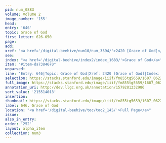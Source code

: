 ```yaml
---
pid: num_0883
volume: Volume 2
image_number: '155'
head:
entry: '646'
topic: Grace of God
first_letter: 626-650
page:
add:
xref: "<a href='/digital-beehive/num10/num_3394/'>2420 [Grace of God]</a>"
see:
index: "<a href='/digital-beehive/index2/index_1683/'>Grace of God</a>"
item: "#item-da7384670"
unparsed:
line: 'Entry: 646|Topic: Grace of God|Xref: 2420 [Grace of God]|Index: Grace of God|#item-da7384670'
selection: https://stacks.stanford.edu/image/iiif/fm855tg5659/1607_0622/475,4018,2872,990/full/0/default.jpg
full_image: https://stacks.stanford.edu/image/iiif/fm855tg5659/1607_0622/full/full/0/default.jpg
annotation_uri: http://dev.llgc.org.uk/annotation/1579281232986
sort_value: '215514018'
insertion:
thumbnail: https://stacks.stanford.edu/image/iiif/fm855tg5659/1607_0622/475,4018,600,180/250,/0/default.jpg
label: 646. Grace of God
location: "<a href='/digital-beehive/toc/toc2_145/'>Full Page</a>"
issue:
also_in_entry:
order: '252'
layout: alpha_item
collection: num3
---
```


